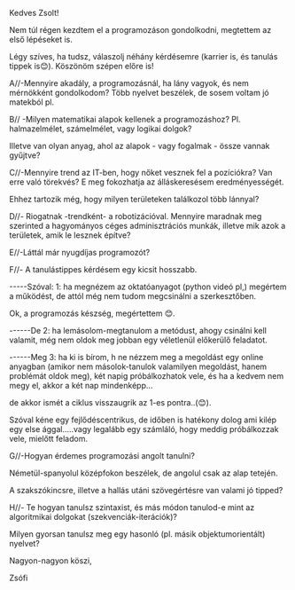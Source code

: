 Kedves Zsolt!



Nem túl régen kezdtem el a programozáson gondolkodni, megtettem az első lépéseket is.

Légy szíves, ha tudsz, válaszolj néhány kérdésemre (karrier is, és tanulás tippek is😊). Köszönöm szépen előre is!

A//-Mennyire akadály, a programozásnál, ha lány vagyok, és nem mérnökként gondolkodom? Több nyelvet beszélek, de sosem voltam jó matekból pl.

B// -Milyen matematikai alapok kellenek a programozáshoz? Pl. halmazelmélet, számelmélet, vagy logikai dolgok?

 Illetve van olyan anyag, ahol az alapok - vagy fogalmak - össze vannak gyűjtve?

C//-Mennyire trend az IT-ben, hogy nőket vesznek fel a pozíciókra? Van erre való törekvés? E meg fokozhatja az álláskeresésem eredményességét. 

Ehhez tartozik még, hogy milyen területeken találkozol több lánnyal?

D//- Riogatnak -trendként- a robotizációval. Mennyire maradnak meg szerinted a hagyományos céges adminisztrációs munkák, illetve mik azok a területek, amik le lesznek építve?

E//-Láttál már nyugdíjas programozót?

F//- A tanulástippes kérdésem egy kicsit hosszabb. 

-----Szóval: 1: ha megnézem az oktatóanyagot (python videó pl,) megértem a működést, de attól még nem tudom megcsinálni a szerkesztőben. 

Ok, a programozás készség, megértettem 😊. 

------De 2: ha lemásolom-megtanulom a metódust, ahogy csinálni kell valamit, még nem oldok meg jobban egy véletlenül előkerülő feladatot. 

------Meg 3: ha ki is bírom, h ne nézzem meg a megoldást egy online anyagban (amikor nem másolok-tanulok valamilyen megoldást, hanem problémát oldok meg), két napig próbálkozhatok vele, és ha a kedvem nem megy el, akkor a két nap mindenképp...

de akkor ismét a ciklus visszaugrik az 1-es pontra..(😊). 

Szóval kéne egy fejlődéscentrikus, de időben is hatékony dolog ami kilép egy else ággal.....vagy legalább egy számláló, hogy meddig próbálkozzak vele, mielőtt feladom.

G//-Hogyan érdemes programozási angolt tanulni? 

Németül-spanyolul középfokon beszélek, de angolul csak az alap tetején. 

A szakszókincsre, illetve a hallás utáni szövegértésre van valami jó tipped?

H//- Te hogyan tanulsz szintaxist, és más módon tanulod-e mint az algoritmikai dolgokat (szekvenciák-iterációk)? 

Milyen gyorsan tanulsz meg egy hasonló (pl. másik objektumorientált) nyelvet?

Nagyon-nagyon köszi,

Zsófi

